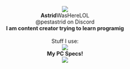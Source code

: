 


<p align="center">
<img src="https://gitpfp.wav.blue/pfp?mag=1&name=Astrid&colour=bfghdk">
  <br><b>Astrid</b>WasHereLOL<br>
  @pestastrid on Discord<br>
  <b>I am content creator trying to learn programig</b><br><br>
  Stuff I use: <br>
  <a href="https://skillicons.dev">
    <img src="https://skillicons.dev/icons?i=raspberrypi,py,svg,stackoverflow,twitter,instagram,discord,github,git,vscode,blender,ps&perline=6" />
  </a><br>
  <b>My PC Specs!</b><br>
  <a href="https://valid.x86.fr/x6u80t">
  <img src="https://astridwashere.lol/WaviestBalloon_files/pcspecs.png">
  </a>
 
</p>
